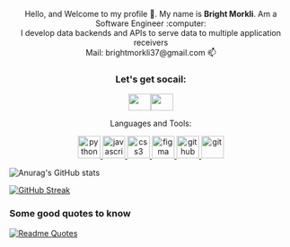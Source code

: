 <p align="center">
Hello, and Welcome to my profile 👋. My name is <strong>Bright Morkli</strong>. Am a Software Engineer :computer:
 <br>
I develop data backends and APIs to serve data to multiple application receivers
 <br>
Mail: brightmorkli37@gmail.com 📫 
</p>

<h3 align="center">Let's get socail:</h3>
<p align="center">
<a href="https://t.me/brightmorkli37" target="blank"><img align="center" src="https://cdn.jsdelivr.net/npm/simple-icons@3.0.1/icons/telegram.svg" alt="" height="30" width="40" /></a><a href="https://www.linkedin.com/in/brightmorkli37/" target="blank"><img align="center" src="https://cdn.jsdelivr.net/npm/simple-icons@3.0.1/icons/linkedin.svg" alt="" height="30" width="40" /></a>
</p>

<p align="center">Languages and Tools:</p>
<p align="center"> <a href="https://www.python.org" target="_blank"> <img src="https://cdn3.iconfinder.com/data/icons/logos-and-brands-adobe/512/267_Python-512.png" alt="python" width="40" height="40"/> </a> <a href="[https://www.w3schools.com/cpp/](https://www.javascript.com/)" target="_blank"> <img src="https://upload.wikimedia.org/wikipedia/commons/thumb/9/99/Unofficial_JavaScript_logo_2.svg/480px-Unofficial_JavaScript_logo_2.svg.png" alt="javascript" width="40" height="40"/> </a> <a href="[https://www.w3schools.com/css/](https://www.djangoproject.com/)" target="_blank"> <img src="https://files.dimagi.com/wp-content/uploads/2016/01/Django.png" alt="css3" width="40" height="40"/> </a> <a href="https://www.figma.com/" target="_blank"> <img src="https://www.vectorlogo.zone/logos/figma/figma-icon.svg" alt="figma" width="40" height="40"/> </a> <a href="https://github.com/" target="_blank"> <img src="https://upload.wikimedia.org/wikipedia/commons/9/91/Octicons-mark-github.svg" alt="github" width="40" height="40"/> </a> <a href="https://git-scm.com/" target="_blank"> <img src="https://www.vectorlogo.zone/logos/git-scm/git-scm-icon.svg" alt="git" width="40" height="40"/> </a>  </p>


![Anurag's GitHub stats](https://github-readme-stats.vercel.app/api?username=brightmorkli37&theme=synthwave)

 [![GitHub Streak](http://github-readme-streak-stats.herokuapp.com?user=brightmorkli37&theme=vue-dark)](https://git.io/streak-stats)
 
<!--  [![trophy](https://github-profile-trophy.vercel.app/?username=brightmorkli37)](https://github.com/ryo-ma/github-profile-trophy) -->

<h3>Some good quotes to know</h3>

[![Readme Quotes](https://quotes-github-readme.vercel.app/api?type=horizontal&theme=dark)](https://github.com/piyushsuthar/github-readme-quotes)


